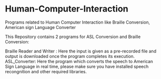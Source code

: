 # Human-Computer-Interaction
Programs related to Human Computer Interaction like Braille Conversion, American sign Language Converter

This Repository contains 2 programs for ASL Conversion and Braille Conversion:

Braille Reader and Writer : Here the input is given as a pre-recorded file and output is downloaded once the program completes its execution.
ASL_Converter: Here the program which converts the speech to American Sign Language in real time, please make sure you have installed speech recongnition and other required libraries.
